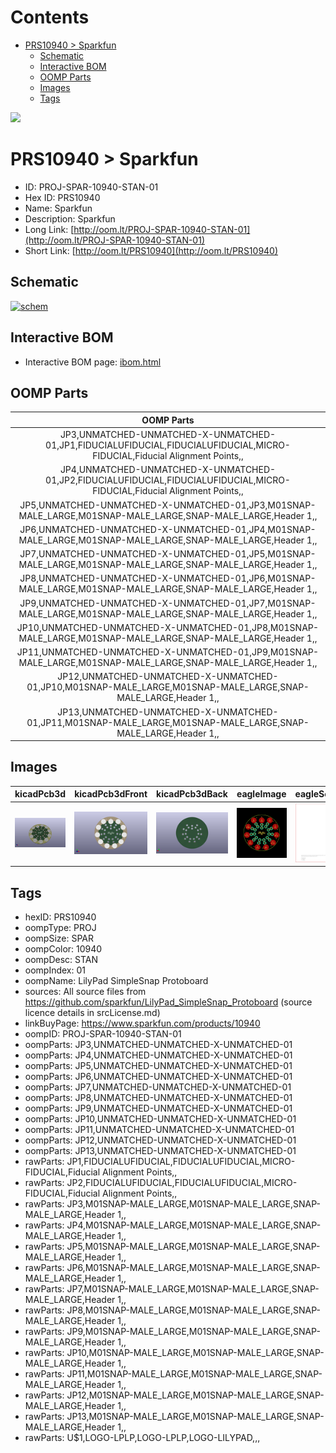 



Contents
========

* [PRS10940 > Sparkfun](#prs10940--sparkfun)
	* [Schematic](#schematic)
	* [Interactive BOM](#interactive-bom)
	* [OOMP Parts](#oomp-parts)
	* [Images](#images)
	* [Tags](#tags)
  
![][im]
# PRS10940 > Sparkfun

- ID: PROJ-SPAR-10940-STAN-01
- Hex ID: PRS10940
- Name: Sparkfun
- Description: Sparkfun
- Long Link: [http://oom.lt/PROJ-SPAR-10940-STAN-01](http://oom.lt/PROJ-SPAR-10940-STAN-01)
- Short Link: [http://oom.lt/PRS10940](http://oom.lt/PRS10940)

## Schematic
  
[![schem](eagleSchemImage.png)](eagleSchemImage.png)
## Interactive BOM

- Interactive BOM page: [ibom.html](https://htmlpreview.github.io/?https://github.com/oomlout/oomlout_OOMP_projects/blob/main/PROJ-SPAR-10940-STAN-01/kicad/bom/ibom.html)

## OOMP Parts
  

|OOMP Parts|
| :---: |
|JP3,UNMATCHED-UNMATCHED-X-UNMATCHED-01,JP1,FIDUCIALUFIDUCIAL,FIDUCIALUFIDUCIAL,MICRO-FIDUCIAL,Fiducial Alignment Points,,|
|JP4,UNMATCHED-UNMATCHED-X-UNMATCHED-01,JP2,FIDUCIALUFIDUCIAL,FIDUCIALUFIDUCIAL,MICRO-FIDUCIAL,Fiducial Alignment Points,,|
|JP5,UNMATCHED-UNMATCHED-X-UNMATCHED-01,JP3,M01SNAP-MALE_LARGE,M01SNAP-MALE_LARGE,SNAP-MALE_LARGE,Header 1,,|
|JP6,UNMATCHED-UNMATCHED-X-UNMATCHED-01,JP4,M01SNAP-MALE_LARGE,M01SNAP-MALE_LARGE,SNAP-MALE_LARGE,Header 1,,|
|JP7,UNMATCHED-UNMATCHED-X-UNMATCHED-01,JP5,M01SNAP-MALE_LARGE,M01SNAP-MALE_LARGE,SNAP-MALE_LARGE,Header 1,,|
|JP8,UNMATCHED-UNMATCHED-X-UNMATCHED-01,JP6,M01SNAP-MALE_LARGE,M01SNAP-MALE_LARGE,SNAP-MALE_LARGE,Header 1,,|
|JP9,UNMATCHED-UNMATCHED-X-UNMATCHED-01,JP7,M01SNAP-MALE_LARGE,M01SNAP-MALE_LARGE,SNAP-MALE_LARGE,Header 1,,|
|JP10,UNMATCHED-UNMATCHED-X-UNMATCHED-01,JP8,M01SNAP-MALE_LARGE,M01SNAP-MALE_LARGE,SNAP-MALE_LARGE,Header 1,,|
|JP11,UNMATCHED-UNMATCHED-X-UNMATCHED-01,JP9,M01SNAP-MALE_LARGE,M01SNAP-MALE_LARGE,SNAP-MALE_LARGE,Header 1,,|
|JP12,UNMATCHED-UNMATCHED-X-UNMATCHED-01,JP10,M01SNAP-MALE_LARGE,M01SNAP-MALE_LARGE,SNAP-MALE_LARGE,Header 1,,|
|JP13,UNMATCHED-UNMATCHED-X-UNMATCHED-01,JP11,M01SNAP-MALE_LARGE,M01SNAP-MALE_LARGE,SNAP-MALE_LARGE,Header 1,,|

## Images
  
  

|kicadPcb3d|kicadPcb3dFront|kicadPcb3dBack|eagleImage|eagleSchemImage|
| :---: | :---: | :---: | :---: | :---: |
|[![kicadPcb3d](kicadPcb3d_140.png)](kicadPcb3d.png)|[![kicadPcb3dFront](kicadPcb3dFront_140.png)](kicadPcb3dFront.png)|[![kicadPcb3dBack](kicadPcb3dBack_140.png)](kicadPcb3dBack.png)|[![eagleImage](eagleImage_140.png)](eagleImage.png)|[![eagleSchemImage](eagleSchemImage_140.png)](eagleSchemImage.png)|

## Tags

- hexID: PRS10940
- oompType: PROJ
- oompSize: SPAR
- oompColor: 10940
- oompDesc: STAN
- oompIndex: 01
- oompName: LilyPad SimpleSnap Protoboard
- sources: All source files from https://github.com/sparkfun/LilyPad_SimpleSnap_Protoboard (source licence details in srcLicense.md)
- linkBuyPage: https://www.sparkfun.com/products/10940
- oompID: PROJ-SPAR-10940-STAN-01
- oompParts: JP3,UNMATCHED-UNMATCHED-X-UNMATCHED-01
- oompParts: JP4,UNMATCHED-UNMATCHED-X-UNMATCHED-01
- oompParts: JP5,UNMATCHED-UNMATCHED-X-UNMATCHED-01
- oompParts: JP6,UNMATCHED-UNMATCHED-X-UNMATCHED-01
- oompParts: JP7,UNMATCHED-UNMATCHED-X-UNMATCHED-01
- oompParts: JP8,UNMATCHED-UNMATCHED-X-UNMATCHED-01
- oompParts: JP9,UNMATCHED-UNMATCHED-X-UNMATCHED-01
- oompParts: JP10,UNMATCHED-UNMATCHED-X-UNMATCHED-01
- oompParts: JP11,UNMATCHED-UNMATCHED-X-UNMATCHED-01
- oompParts: JP12,UNMATCHED-UNMATCHED-X-UNMATCHED-01
- oompParts: JP13,UNMATCHED-UNMATCHED-X-UNMATCHED-01
- rawParts: JP1,FIDUCIALUFIDUCIAL,FIDUCIALUFIDUCIAL,MICRO-FIDUCIAL,Fiducial Alignment Points,,
- rawParts: JP2,FIDUCIALUFIDUCIAL,FIDUCIALUFIDUCIAL,MICRO-FIDUCIAL,Fiducial Alignment Points,,
- rawParts: JP3,M01SNAP-MALE_LARGE,M01SNAP-MALE_LARGE,SNAP-MALE_LARGE,Header 1,,
- rawParts: JP4,M01SNAP-MALE_LARGE,M01SNAP-MALE_LARGE,SNAP-MALE_LARGE,Header 1,,
- rawParts: JP5,M01SNAP-MALE_LARGE,M01SNAP-MALE_LARGE,SNAP-MALE_LARGE,Header 1,,
- rawParts: JP6,M01SNAP-MALE_LARGE,M01SNAP-MALE_LARGE,SNAP-MALE_LARGE,Header 1,,
- rawParts: JP7,M01SNAP-MALE_LARGE,M01SNAP-MALE_LARGE,SNAP-MALE_LARGE,Header 1,,
- rawParts: JP8,M01SNAP-MALE_LARGE,M01SNAP-MALE_LARGE,SNAP-MALE_LARGE,Header 1,,
- rawParts: JP9,M01SNAP-MALE_LARGE,M01SNAP-MALE_LARGE,SNAP-MALE_LARGE,Header 1,,
- rawParts: JP10,M01SNAP-MALE_LARGE,M01SNAP-MALE_LARGE,SNAP-MALE_LARGE,Header 1,,
- rawParts: JP11,M01SNAP-MALE_LARGE,M01SNAP-MALE_LARGE,SNAP-MALE_LARGE,Header 1,,
- rawParts: JP12,M01SNAP-MALE_LARGE,M01SNAP-MALE_LARGE,SNAP-MALE_LARGE,Header 1,,
- rawParts: JP13,M01SNAP-MALE_LARGE,M01SNAP-MALE_LARGE,SNAP-MALE_LARGE,Header 1,,
- rawParts: U$1,LOGO-LPLP,LOGO-LPLP,LOGO-LILYPAD,,,



[im]: kicadPcb3d_450.png
